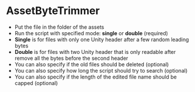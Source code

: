 # AssetByteTrimmer
- Put the file in the folder of the assets
- Run the script with specified mode: **single** or **double** (required)
- **Single** is for files with only one Unity header after a few random leading bytes
- **Double** is for files with two Unity header that is only readable after remove all the bytes before the second header
- You can also specify if the old files should be deleted (optional)
- You can also specify how long the script should try to search (optional)
- You can also specify if the length of the edited file name should be capped (optional)
